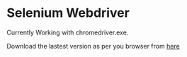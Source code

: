 # Selenium Webdriver

Currently Working with chromedriver.exe.

Download the lastest version as per you browser from [here](https://chromedriver.storage.googleapis.com/index.html)